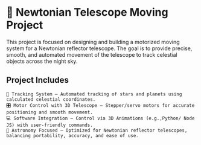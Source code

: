 #  🔭 Newtonian Telescope Moving Project
This project is focused on designing and building a motorized moving system for a Newtonian reflector telescope. The goal is to provide precise, smooth, and automated movement of the telescope to track celestial objects across the night sky.

## Project Includes
	🧭 Tracking System – Automated tracking of stars and planets using calculated celestial coordinates.
	🎛️ Motor Control with 3D Telescope – Stepper/servo motors for accurate positioning and smooth movement.
	💻 Software Integration – Control via 3D Animations (e.g.,Python/ Node JS) with user-friendly commands.
	🌌 Astronomy Focused – Optimized for Newtonian reflector telescopes, balancing portability, accuracy, and ease of use.
